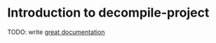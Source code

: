 # Introduction to decompile-project

TODO: write [great documentation](http://jacobian.org/writing/what-to-write/)
